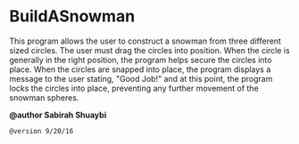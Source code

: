 # BuildASnowman

This program allows the user to construct a snowman from three different sized circles. The user must drag
the circles into position. When the circle is generally in the right position, the program helps secure 
the circles into place. When the circles are snapped into place, the program displays a message to the user 
stating, "Good Job!" and at this point, the program locks the circles into place, 
preventing any further movement of the snowman spheres.

 __@author Sabirah Shuaybi__
 
    @version 9/20/16
